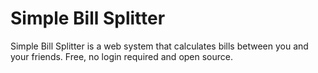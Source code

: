 # Simple Bill Splitter

Simple Bill Splitter is a web system that calculates bills between you and your friends.
Free, no login required and open source.
